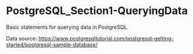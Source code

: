 # PostgreSQL_Section1-QueryingData
Basic statements for querying data in PostgreSQL. 

Data source: https://www.postgresqltutorial.com/postgresql-getting-started/postgresql-sample-database/

